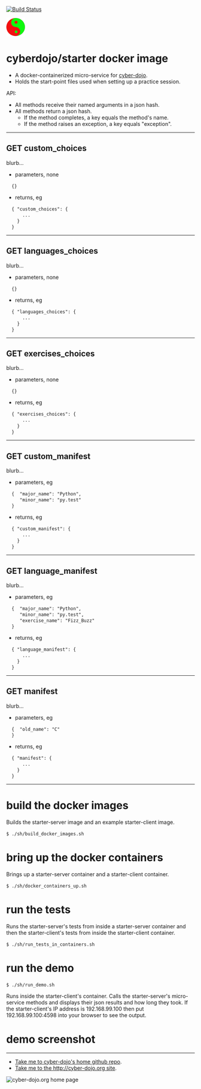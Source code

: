 
[![Build Status](https://travis-ci.org/cyber-dojo/starter.svg?branch=master)](https://travis-ci.org/cyber-dojo/starter)

<img src="https://raw.githubusercontent.com/cyber-dojo/nginx/master/images/home_page_logo.png"
alt="cyber-dojo yin/yang logo" width="50px" height="50px"/>

# cyberdojo/starter docker image

- A docker-containerized micro-service for [cyber-dojo](http://cyber-dojo.org).
- Holds the start-point files used when setting up a practice session.

API:
  * All methods receive their named arguments in a json hash.
  * All methods return a json hash.
    * If the method completes, a key equals the method's name.
    * If the method raises an exception, a key equals "exception".

- - - -

## GET custom_choices
blurb...
- parameters, none
```
  {}
```
- returns, eg
```
  { "custom_choices": {
      ...
    }
  }
```

- - - -

## GET languages_choices
blurb...
- parameters, none
```
  {}
```
- returns, eg
```
  { "languages_choices": {
      ...
    }
  }
```

- - - -

## GET exercises_choices
blurb...
- parameters, none
```
  {}
```
- returns, eg
```
  { "exercises_choices": {
      ...
    }
  }
```

- - - -

## GET custom_manifest
blurb...
- parameters, eg
```
  {  "major_name": "Python",
     "minor_name": "py.test"
  }
```
- returns, eg
```
  { "custom_manifest": {
      ...
    }
  }
```

- - - -

## GET language_manifest
blurb...
- parameters, eg
```
  {  "major_name": "Python",
     "minor_name": "py.test",
     "exercise_name": "Fizz_Buzz"
  }
```
- returns, eg
```
  { "language_manifest": {
      ...
    }
  }
```

- - - -

## GET manifest
blurb...
- parameters, eg
```
  {  "old_name": "C"
  }
```
- returns, eg
```
  { "manifest": {
      ...
    }
  }
```

- - - -

# build the docker images
Builds the starter-server image and an example starter-client image.
```
$ ./sh/build_docker_images.sh
```

# bring up the docker containers
Brings up a starter-server container and a starter-client container.

```
$ ./sh/docker_containers_up.sh
```

# run the tests
Runs the starter-server's tests from inside a starter-server container
and then the starter-client's tests from inside the starter-client container.
```
$ ./sh/run_tests_in_containers.sh
```

# run the demo
```
$ ./sh/run_demo.sh
```
Runs inside the starter-client's container.
Calls the starter-server's micro-service methods
and displays their json results and how long they took.
If the starter-client's IP address is 192.168.99.100 then put
192.168.99.100:4598 into your browser to see the output.

# demo screenshot

- - - -

* [Take me to cyber-dojo's home github repo](https://github.com/cyber-dojo/cyber-dojo).
* [Take me to the http://cyber-dojo.org site](http://cyber-dojo.org).

![cyber-dojo.org home page](https://github.com/cyber-dojo/cyber-dojo/blob/master/shared/home_page_snaphot.png)

